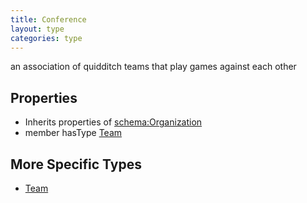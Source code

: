```yaml
---
title: Conference
layout: type
categories: type
---
```


an association of quidditch teams that play games against each other

## Properties

*   Inherits properties of [schema:Organization](http://schema.org/Organization)
*   member hasType [Team](Team)

## More Specific Types

*   [Team](Team)
